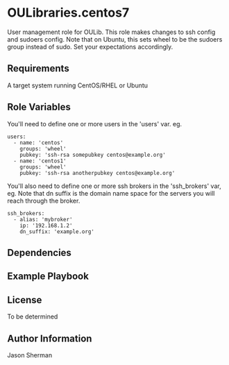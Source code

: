 OULibraries.centos7
=========

User management role for OULib. This role makes changes to ssh config and sudoers config.
Note that on Ubuntu, this sets wheel to be the sudoers group instead of sudo.
Set your expectations accordingly.

Requirements
------------

A target system running CentOS/RHEL or Ubuntu 

Role Variables
--------------

You'll need to define one or more users in the 'users' var. eg.

```
users:
  - name: 'centos'
    groups: 'wheel'
    pubkey: 'ssh-rsa somepubkey centos@example.org'
  - name: 'centos1'
    groups: 'wheel'
    pubkey: 'ssh-rsa anotherpubkey centos@example.org'
```

You'll also need to define one or more ssh brokers in the 'ssh_brokers' var, eg.
Note that dn suffix is the domain name space for the servers you will reach through the broker.

```
ssh_brokers:
  - alias: 'mybroker'
    ip: '192.168.1.2'
    dn_suffix: 'example.org'
```

Dependencies
------------

Example Playbook
----------------

License
-------

To be determined

Author Information
------------------

Jason Sherman
